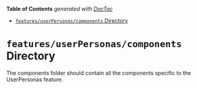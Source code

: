 <!-- START doctoc generated TOC please keep comment here to allow auto update -->
<!-- DON'T EDIT THIS SECTION, INSTEAD RE-RUN doctoc TO UPDATE -->

**Table of Contents** _generated with [DocToc](https://github.com/thlorenz/doctoc)_

- [`features/userPersonas/components` Directory](#featuresuserpersonascomponents-directory)

<!-- END doctoc generated TOC please keep comment here to allow auto update -->

# `features/userPersonas/components` Directory

The components folder should contain all the components specific to the UserPersonas feature.
